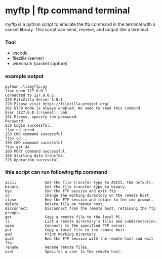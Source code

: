 #  myftp | ftp command terminal

myftp is a python script to emulate the ftp command in the terminal with a socket library. This script can send, receive, and output like a terminal.

### Tool
- vscode
- filezilla (server)
- wireshark (packet capture)

### example output
```
python .\tamyftp.py
ftp> open 127.0.0.1
Connected to 127.0.0.1
220-FileZilla Server 1.8.1
220 Please visit https://filezilla-project.org/
202 UTF8 mode is always enabled. No need to send this command
User (127.0.0.1:(none)): bob
331 Please, specify the password.
Password:
230 Login successful.
ftp> cd inred
250 CWD command successful
ftp> cd ..
250 CWD command successful
ftp> get 44
200 PORT command successful.
150 Starting data transfer.
226 Operation successful
```
### this script can run following ftp command
```
ascii             Set the file transfer type to ASCII, the default.
binary            Set the file transfer type to binary.
bye               End the FTP session and exit ftp
cd                Change the working directory on the remote host.
close             End the FTP session and return to the cmd prompt.
delete            Delete file on remote host.
disconnect        Disconnect from the remote host, retaining the ftp prompt.
get               Copy a remote file to the local PC.
ls                List a remote directory’s files and subdirectories.
open              Connects to the specified FTP server.
put               Copy a local file to the remote host.
pwd               Print Working Directory
quit              End the FTP session with the remote host and exit ftp.
rename            Rename remote files.
user              Specifes a user to the remote host.
